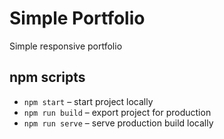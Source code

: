# Simple Portfolio 
Simple responsive portfolio 

## npm scripts

- `npm start` – start project locally
- `npm run build` – export project for production
- `npm run serve` – serve production build locally
